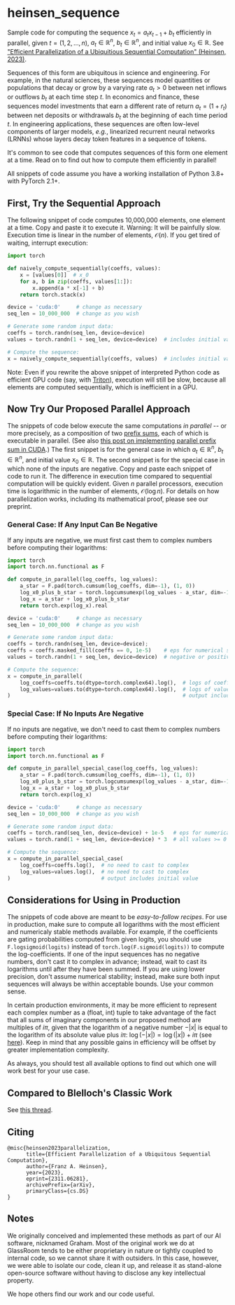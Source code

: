 # heinsen_sequence

Sample code for computing the sequence $x_t = a_t x_{t-1} + b_t$ efficiently in parallel, given $t = (1, 2, \dots, n)$, $a_t \in \mathbb{R}^n$, $b_t \in \mathbb{R}^n$, and initial value $x_0 \in \mathbb{R}$. See ["Efficient Parallelization of a Ubiquitious Sequential Computation" (Heinsen, 2023)](http://arxiv.org/abs/2311.06281).

Sequences of this form are ubiquitous in science and engineering. For example, in the natural sciences, these sequences model quantities or populations that decay or grow by a varying rate $a_t > 0$ between net inflows or outflows $b_t$ at each time step $t$. In economics and finance, these sequences model investments that earn a different rate of return $a_t = (1 + r_t)$ between net deposits or withdrawals $b_t$ at the beginning of each time period $t$. In engineering applications, these sequences are often low-level components of larger models, *e.g.*, linearized recurrent neural networks (LRNNs) whose layers decay token features in a sequence of tokens.

It's common to see code that computes sequences of this form one element at a time. Read on to find out how to compute them efficiently in parallel!

All snippets of code assume you have a working installation of Python 3.8+ with PyTorch 2.1+.


## First, Try the Sequential Approach

The following snippet of code computes 10,000,000 elements, one element at a time. Copy and paste it to execute it. Warning: It will be painfully slow. Execution time is linear in the number of elements, $\mathcal{O}(n)$. If you get tired of waiting, interrupt execution:

```python
import torch

def naively_compute_sequentially(coeffs, values):
    x = [values[0]]  # x_0
    for a, b in zip(coeffs, values[1:]):
        x.append(a * x[-1] + b)
    return torch.stack(x)

device = 'cuda:0'     # change as necessary
seq_len = 10_000_000  # change as you wish

# Generate some random input data:
coeffs = torch.randn(seq_len, device=device)
values = torch.randn(1 + seq_len, device=device)  # includes initial value

# Compute the sequence:
x = naively_compute_sequentially(coeffs, values)  # includes initial value
```

Note: Even if you rewrite the above snippet of interpreted Python code as efficient GPU code (say, with [Triton](https://triton-lang.org)), execution will still be slow, because all elements are computed sequentially, which is inefficient in a GPU.


## Now Try Our Proposed Parallel Approach

The snippets of code below execute the same computations *in parallel* -- or more precisely, as a composition of two [prefix sums](https://en.wikipedia.org/wiki/Prefix_sum), each of which is executable in parallel. (See also [this post on implementing parallel prefix sum in CUDA](https://developer.nvidia.com/gpugems/gpugems3/part-vi-gpu-computing/chapter-39-parallel-prefix-sum-scan-cuda).) The first snippet is for the general case in which $a_t \in \mathbb{R}^n$, $b_t \in \mathbb{R}^n$, and initial value $x_0 \in \mathbb{R}$. The second snippet is for the special case in which none of the inputs are negative. Copy and paste each snippet of code to run it. The difference in execution time compared to sequential computation will be quickly evident. Given $n$ parallel processors, execution time is logarithmic in the number of elements, $\mathcal{O}(\log n)$. For details on how parallelization works, including its mathematical proof, please see our preprint.


### General Case: If Any Input Can Be Negative

If any inputs are negative, we must first cast them to complex numbers before computing their logarithms:

```python
import torch
import torch.nn.functional as F

def compute_in_parallel(log_coeffs, log_values):
    a_star = F.pad(torch.cumsum(log_coeffs, dim=-1), (1, 0))              # eq (2) in paper
    log_x0_plus_b_star = torch.logcumsumexp(log_values - a_star, dim=-1)  # eq (7) in paper
    log_x = a_star + log_x0_plus_b_star                                   # eq (1) in paper
    return torch.exp(log_x).real

device = 'cuda:0'     # change as necessary
seq_len = 10_000_000  # change as you wish

# Generate some random input data:
coeffs = torch.randn(seq_len, device=device); 
coeffs = coeffs.masked_fill(coeffs == 0, 1e-5)    # eps for numerical stability
values = torch.randn(1 + seq_len, device=device)  # negative or positive values

# Compute the sequence:
x = compute_in_parallel(
    log_coeffs=coeffs.to(dtype=torch.complex64).log(),  # logs of coeffs < 0 are complex
    log_values=values.to(dtype=torch.complex64).log(),  # logs of values < 0 are complex
)                                                       # output includes initial value
```


### Special Case: If No Inputs Are Negative

If no inputs are negative, we don't need to cast them to complex numbers before computing their logarithms:

```python
import torch
import torch.nn.functional as F

def compute_in_parallel_special_case(log_coeffs, log_values):
    a_star = F.pad(torch.cumsum(log_coeffs, dim=-1), (1, 0))              # eq (2) in paper
    log_x0_plus_b_star = torch.logcumsumexp(log_values - a_star, dim=-1)  # eq (7) in paper
    log_x = a_star + log_x0_plus_b_star                                   # eq (1) in paper
    return torch.exp(log_x)                                               # already a float

device = 'cuda:0'     # change as necessary
seq_len = 10_000_000  # change as you wish

# Generate some random input data:
coeffs = torch.rand(seq_len, device=device) + 1e-5   # eps for numerical stability
values = torch.rand(1 + seq_len, device=device) * 3  # all values >= 0

# Compute the sequence:
x = compute_in_parallel_special_case(
    log_coeffs=coeffs.log(),  # no need to cast to complex
    log_values=values.log(),  # no need to cast to complex
)                             # output includes initial value
```


## Considerations for Using in Production

The snippets of code above are meant to be *easy-to-follow recipes*. For use in production, make sure to compute all logarithms with the most efficient and numericaly stable methods available. For example, if the coefficients are gating probabilities computed from given logits, you should use `F.logsigmoid(logits)` instead of `torch.log(F.sigmoid(logits))` to compute the log-coefficients. If one of the input sequences has no negative numbers, don't cast it to complex in advance; instead, wait to cast its logarithms until after they have been summed. If you are using lower precision, don't assume numerical stability; instead, make sure both input sequences will always be within acceptable bounds. Use your common sense.

In certain production environments, it may be more efficient to represent each complex number as a (float, int) tuple to take advantage of the fact that all sums of imaginary components in our proposed method are multiples of $i \pi$, given that the logarithm of a negative number $-|x|$ is equal to the logarithm of its absolute value plus $i \pi$: $\log(-|x|) = \log(|x|) + i \pi$ (see [here](https://math.stackexchange.com/questions/2089690/log-of-a-negative-number)). Keep in mind that any possible gains in efficiency will be offset by greater implementation complexity.

As always, you should test all available options to find out which one will work best for your use case.


## Compared to Blelloch's Classic Work

See [this thread](https://github.com/glassroom/heinsen_sequence/issues/1).


## Citing

```
@misc{heinsen2023parallelization,
      title={Efficient Parallelization of a Ubiquitous Sequential Computation}, 
      author={Franz A. Heinsen},
      year={2023},
      eprint={2311.06281},
      archivePrefix={arXiv},
      primaryClass={cs.DS}
}
```


## Notes

We originally conceived and implemented these methods as part of our AI software, nicknamed Graham. Most of the original work we do at GlassRoom tends to be either proprietary in nature or tightly coupled to internal code, so we cannot share it with outsiders. In this case, however, we were able to isolate our code, clean it up, and release it as stand-alone open-source software without having to disclose any key intellectual property.

We hope others find our work and our code useful.

